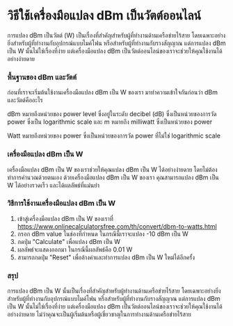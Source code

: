 วิธีใช้เครื่องมือแปลง dBm เป็นวัตต์ออนไลน์
==========================================

การแปลง dBm เป็นวัตต์ (W) เป็นเรื่องที่สำคัญสำหรับผู้ที่ทำงานด้านเครือข่ายไร้สาย โดยเฉพาะอย่างยิ่งสำหรับผู้ที่ทำงานกับอุปกรณ์แบบไมค์โฟน หรือสำหรับผู้ที่ทำงานกับรางสัญญาณ แต่การแปลง dBm เป็น W นั้นไม่ใช่เรื่องที่ง่าย แต่เครื่องมือแปลง dBm เป็นวัตต์ออนไลน์ของเราจะช่วยให้คุณใช้งานได้อย่างง่ายดาย

### พื้นฐานของ dBm และวัตต์

ก่อนที่เราจะเริ่มต้นใช้งานเครื่องมือแปลง dBm เป็น W ของเรา มาทำความเข้าใจกันก่อนว่า dBm และวัตต์คืออะไร

dBm หมายถึงหน่วยของ power level ซึ่งอยู่ในระดับ decibel (dB) ซึ่งเป็นหน่วยของการวัด power ซึ่งเป็น logarithmic scale และ m หมายถึง milliwatt ซึ่งเป็นหน่วยของ power

Watt หมายถึงหน่วยของ power ซึ่งเป็นหน่วยของการวัด power ที่ไม่ใช่ logarithmic scale

### เครื่องมือแปลง dBm เป็น W

เครื่องมือแปลง dBm เป็น W ของเราช่วยให้คุณแปลง dBm เป็น W ได้อย่างง่ายดาย โดยไม่ต้องทำการคำนวณด้วยตนเอง ด้วยเครื่องมือแปลง dBm เป็น W ของเรา คุณสามารถแปลง dBm เป็น W ได้อย่างรวดเร็ว และได้ผลลัพธ์ที่แม่นยำ

### วิธีการใช้งานเครื่องมือแปลง dBm เป็น W

1. เข้าสู่เครื่องมือแปลง dBm เป็น W ของเราที่ <https://www.onlinecalculatorsfree.com/th/convert/dbm-to-watts.html>
2. กรอก dBm value ในช่องที่กำหนด ในกรณีนี้เราจะแปลง -10 dBm เป็น W
3. กดปุ่ม "Calculate" เพื่อแปลง dBm เป็น W
4. ผลลัพธ์จะแสดงออกมา ในกรณีนี้ผลลัพธ์คือ 0.01 W
5. สามารถกดปุ่ม "Reset" เพื่อล้างค่าและทำการแปลง dBm เป็น W ใหม่ได้อีกครั้ง

### สรุป

การแปลง dBm เป็น W นั้นเป็นเรื่องที่สำคัญสำหรับผู้ทำงานด้านเครือข่ายไร้สาย โดยเฉพาะอย่างยิ่งสำหรับผู้ที่ทำงานกับอุปกรณ์แบบไมค์โฟน หรือสำหรับผู้ที่ทำงานกับรางสัญญาณ แต่การแปลง dBm เป็น W นั้นไม่ใช่เรื่องที่ง่าย แต่เครื่องมือแปลง dBm เป็นวัตต์ออนไลน์ของเราจะช่วยให้คุณใช้งานได้อย่างง่ายดาย ไม่ว่าคุณจะเป็นผู้เริ่มต้นหรือผู้เชี่ยวชาญในการทำงานด้านเครือข่ายไร้สาย